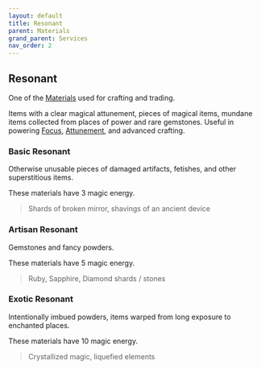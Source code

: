 ```yaml
---
layout: default
title: Resonant
parent: Materials
grand_parent: Services
nav_order: 2
---
```

## Resonant
One of the [Materials](Materials) used for crafting and trading.

Items with a clear magical attunement, pieces of magical items, mundane items collected from places of power and rare gemstones. Useful in powering [Focus](Example-Gear#Focus), [Attunement](Spirit#Attunement), and advanced crafting.

### Basic Resonant
Otherwise unusable pieces of damaged artifacts, fetishes, and other superstitious items.

These materials have 3 magic energy.

> Shards of broken mirror, shavings of an ancient device

### Artisan Resonant
Gemstones and fancy powders.

These materials have 5 magic energy.

> Ruby, Sapphire, Diamond shards / stones

### Exotic Resonant
Intentionally imbued powders, items warped from long exposure to enchanted places.

These materials have 10 magic energy.

> Crystallized magic, liquefied elements